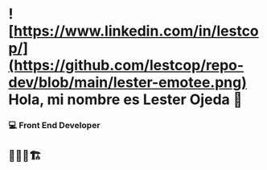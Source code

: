 # ![https://www.linkedin.com/in/lestcop/](https://github.com/lestcop/repo-dev/blob/main/lester-emotee.png) Hola, mi nombre es Lester Ojeda 👋
### 💻 Front End Developer
## 👷‍♂️🚧🏗️









<!--
**lestcop/lestcop** is a ✨ _special_ ✨ repository because its `README.md` (this file) appears on your GitHub profile.

Here are some ideas to get you started:

- 🔭 I’m currently working on ...
- 🌱 I’m currently learning ...
- 👯 I’m looking to collaborate on ...
- 🤔 I’m looking for help with ...
- 💬 Ask me about ...
- 📫 How to reach me: ...
- 😄 Pronouns: ...
- ⚡ Fun fact: ...
-->
